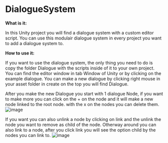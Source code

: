 # DialogueSystem

**What is it:**

In this Unity project you will find a dialogue system with a custom editor script. You can use this modulair dialogue system in every project you want to add a dialogue system to.

**How to use it:**

If you want to use the dialogue system, the only thing you need to do is copy the folder Dialogue with the scripts inside of it to your own project. You can find the editor window in tab Window of Unity or by clicking on the example dialogue. You can make a new dialogue by clicking right mouse in your asset folder in create on the top you will find Dialogue.

After you make the new Dialogue you start with 1 dialogue Node, if you want to make more you can click on the + on the node and it will make a new node linked to the root node. with the x on the nodes you can delete them.
![image](https://github.com/Daffie-duck2/DialogueSystem/assets/85100121/420af3ee-d763-41f3-a4b8-9c0931fc9675)

If you want you can also unlink a node by clicking on link and the unlink the node you want to remove as child of the node. Otherway around you can also link to a node, after you click link you will see the option child by the nodes you can link to.
![image](https://github.com/Daffie-duck2/DialogueSystem/assets/85100121/4c3f9009-c1d9-4f6f-911b-ae57232f6cf7)
